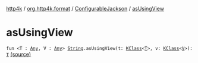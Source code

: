 [http4k](../../index.md) / [org.http4k.format](../index.md) / [ConfigurableJackson](index.md) / [asUsingView](./as-using-view.md)

# asUsingView

`fun <T : `[`Any`](https://kotlinlang.org/api/latest/jvm/stdlib/kotlin/-any/index.html)`, V : `[`Any`](https://kotlinlang.org/api/latest/jvm/stdlib/kotlin/-any/index.html)`> `[`String`](https://kotlinlang.org/api/latest/jvm/stdlib/kotlin/-string/index.html)`.asUsingView(t: `[`KClass`](https://kotlinlang.org/api/latest/jvm/stdlib/kotlin.reflect/-k-class/index.html)`<`[`T`](as-using-view.md#T)`>, v: `[`KClass`](https://kotlinlang.org/api/latest/jvm/stdlib/kotlin.reflect/-k-class/index.html)`<`[`V`](as-using-view.md#V)`>): `[`T`](as-using-view.md#T) [(source)](https://github.com/http4k/http4k/blob/master/http4k-format-jackson/src/main/kotlin/org/http4k/format/ConfigurableJackson.kt#L82)